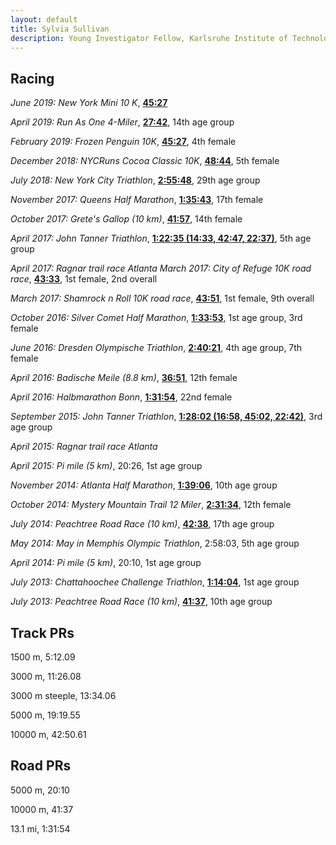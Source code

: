 ```yaml
---
layout: default
title: Sylvia Sullivan
description: Young Investigator Fellow, Karlsruhe Institute of Technology
---
```


## Racing

*June 2019: New York Mini 10 K*, **[45:27](https://results.nyrr.org/event/19MINI/result/5611)**

*April 2019: Run As One 4-Miler*, **[27:42](https://results.nyrr.org/event/19RunAsOne/result/8214)**, 14th age group

*February 2019: Frozen Penguin 10K*, **[45:27](https://nycruns.com/race-results?race=nycruns-frozen-penguin-5k-10k)**, 4th female

*December 2018: NYCRuns Cocoa Classic 10K*, **[48:44](https://nycruns.com/race-results?race=nycruns-cocoa-classic-5k-10k-2)**, 5th female

*July 2018: New York City Triathlon*, **[2:55:48](https://www.athlinks.com/event/31638/results/Event/713408/Course/1245503/Bib/1011)**, 29th age group

*November 2017: Queens Half Marathon*, **[1:35:43](https://nycruns.com/race-results?race=NYCRUNS-queens-half-marathon-2)**, 17th female

*October 2017: Grete's Gallop (10 km)*, **[41:57](https://liveresults.nyrr.org/e/NYRR-GRETES-2017?_ga=2.186973999.621994189.1506814451-1153180669.1504992468#/tracker/RE6A8LBN)**, 14th female

*April 2017: John Tanner Triathlon*, **[1:22:35 (14:33, 42:47, 22:37)](https://static1.squarespace.com/static/56a40ec7cbced66ef85dd455/t/5906551aebbd1a679b8044b8/1493587228080/Results+JT17v2.pdf)**, 5th age group 

*April 2017: Ragnar trail race Atlanta*
*March 2017: City of Refuge 10K road race*, **[43:33](http://www.orionsportstiming.com/results/RefugeRun10KOverall2017.html)**, 1st female, 2nd overall

*March 2017: Shamrock n Roll 10K road race*, **[43:51](results.active.com/events/junior-league-of-atlanta-13th-annual-shamrock-n-roll-road-race)**, 1st female, 9th overall

*October 2016: Silver Comet Half Marathon*, **[1:33:53](http://rightontimeproductions.blogspot.com/2016/10/2016-silver-comet-half-marathon-overall.html)**, 1st age group, 3rd female

*June 2016: Dresden Olympische Triathlon*, **[2:40:21](https://dresden-triathlon.de/)**, 4th age group, 7th female

*April 2016: Badische Meile (8.8 km)*, **[36:51](https://badischemeile.de/archiv)**, 12th female

*April 2016: Halbmarathon Bonn*, **[1:31:54](https://results.frielingsdorf-datenservice.de/2016/bonn/)**, 22nd female 

*September 2015: John Tanner Triathlon*, **[1:28:02 (16:58, 45:02, 22:42)](http://static1.squarespace.com/static/56a40ec7cbced66ef85dd455/t/56ae3c91f699bb7d5f4ff10a/1454259346610/Results+JT215+Sheet1.pdf)**, 3rd age group 

*April 2015: Ragnar trail race Atlanta*

*April 2015: Pi mile (5 km)*, 20:26, 1st age group

*November 2014: Atlanta Half Marathon*, **[1:39:06](http://static1.squarespace.com/static/56a40ec7cbced66ef85dd455/t/56ae3c91f699bb7d5f4ff10a/1454259346610/Results+JT215+Sheet1.pdf)**, 10th age group

*October 2014: Mystery Mountain Trail 12 Miler*, **[2:31:34](http://getguts.com/results-top/mystery-mountain-marathon-and-12-miler/94-2014-mystery-mountain-12-miler.html)**, 12th female

*July 2014: Peachtree Road Race (10 km)*, **[42:38](https://www.trackshackresults.com/peachtree/results/2014/ptresults.php?Link=7&Type=2&Div=S&Ind=22)**, 17th age group

*May 2014: May in Memphis Olympic Triathlon*, 2:58:03, 5th age group

*April 2014: Pi mile (5 km)*, 20:10, 1st age group

*July 2013: Chattahoochee Challenge Triathlon*, **[1:14:04](https://resultscui.active.com/)**, 1st age group

*July 2013: Peachtree Road Race (10 km)*, **[41:37](https://www.trackshackresults.com/peachtree/results/2013/ptresults.php?Link=1&Type=2&Div=S&Ind=22)**, 10th age group

## Track PRs

1500 m, 5:12.09

3000 m, 11:26.08

3000 m steeple, 13:34.06

5000 m, 19:19.55

10000 m, 42:50.61

## Road PRs

5000 m, 20:10

10000 m, 41:37

13.1 mi, 1:31:54
